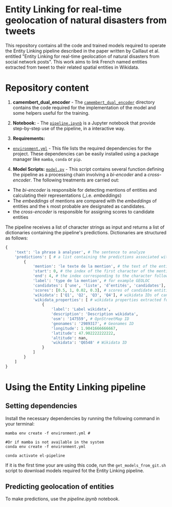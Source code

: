 # Entity Linking for real-time geolocation of natural disasters from tweets

This repository contains all the code and trained models required to operate the Entity Linking pipeline described in the paper written by Caillaut et al. entitled "Entity Linking for real-time geolocation of natural disasters from social network posts". This work aims to link French named entities extracted from tweet to their related spatial entities in Wikidata. 

# Repository content

1. **camembert_dual_encoder** - The [`camembert_dual_encoder`](camembert_dual_encoder/) directory contains the code required for the implementation of the model and some helpers useful for the training.

2. **Notebook:** - The [`pipeline.ipynb`](pipeline.ipynb) is a Jupyter notebook that provide step-by-step use of the pipeline, in a interactive way. 

3. **Requirements:** 
- [`environment.yml`](environment.yml) - This file lists the required dependencies for the project. These dependencies can be easily installed using a package manager like `mamba`, `conda` or `pip`.

4. **Model Scripts:** [`model.py`](model.py) - This script contains several function defining the pipeline as a processing chain involving  a _bi-encoder_ and a _cross-encoder_. The following treatments are carried out:
- The _bi-encoder_ is responsible for detecting mentions of entities and calculating their representations (_i.e. _embeddings_)
- The _embeddings_ of mentions are compared with the _embeddings_ of entities and the `k` most probable are designated as candidates.
- the _cross-encoder_ is responsible for assigning scores to candidate entities

The pipeline receives a list of character strings as input and returns a list of dictionaries containing the pipeline's predictions. Dictionaries are structured as follows:

```python
{
    'text': 'la phrase à analyser', # The sentence to analyze
    'predictions': [ # a list containing the predictions associated with the current sentence
        {
            'mention': 'le texte de la mention', # the text of the entity mention
            'start': 0, # the index of the first character of the mention
            'end': 4, # the index corresponding to the character following the last character of the statement (index of the last character + 1)
            'label': 'type de la mention', # for example GEOLOC
            'candidates': ['une', 'liste', 'd’entités', 'candidates'],
            'scores': [0.5, 1, 0.02, 0.3], # scores of candidate entities
            'wikidata': ['Q1', 'Q2', 'Q3', 'Q4'], # wikidata IDs of candidate entities
            'wikidata_properties': [ # wikidata properties extracted for each candidate entities. Values can be zero 
                {
                    'label': 'Label wikidata',
                    'description': 'Description wikidata',
                    'osm': '147559', # OpnStreetMap ID
                    'geonames': '2989317', # Geonames ID
                    'longitude': 1.9041666666667,
                    'latitude': 47.902222222222,
                    'altitude': nan,
                    'wikidata': 'Q6548' # Wikidata ID
                }
            ]
        }
    ]
}
```

# Using the Entity Linking pipeline

## Setting dependencies

Install the necessary dependencies by running the following command in your terminal:

```
mamba env create -f environment.yml # 

#Or if mamba is not available in the system
conda env create -f environment.yml

conda activate el-pipeline
```
If it is the first time your are using this code, run the `get_models_from_git.sh` script to download models required fot the Entity Linking pipeline.

## Predicting geolocation of entities
To make predictions, use the _pipeline.ipynb_ notebook.